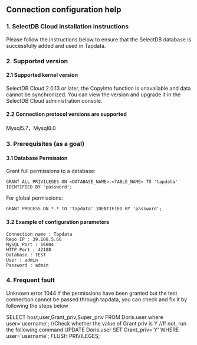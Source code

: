 ## **Connection configuration help**

### **1. SelectDB Cloud installation instructions**

Please follow the instructions below to ensure that the SelectDB database is successfully added and used in Tapdata.

### **2. Supported version**

#### **2.1 Supported kernel version**

SelectDB Cloud 2.0.13 or later, the CopyInto function is unavailable and data cannot be synchronized. You can view the
version and upgrade it in the SelectDB Cloud administration console.

#### **2.2 Connection protocol versions are supported**

Mysql5.7，Mysql8.0

### **3. Prerequisites (as a goal)**

#### **3.1 Database Permission**

Grant full permissions to a database:

```
GRANT ALL PRIVILEGES ON <DATABASE_NAME>.<TABLE_NAME> TO 'tapdata' IDENTIFIED BY 'password';
```

For global permissions:

```
GRANT PROCESS ON *.* TO 'tapdata' IDENTIFIED BY 'password';
```

#### **3.2 Example of configuration parameters**

```
Connection name : Tapdata
Repo IP : 39.108.5.66
MySQL Port : 16604
HTTP Port : 42188
Database : TEST
User : admin
Password : admin
```

### **4. Frequent fault**

Unknown error 1044 If the permissions have been granted but the test connection cannot be passed through tapdata, you
can check and fix it by following the steps below

SELECT host,user,Grant_priv,Super_priv FROM Doris.user where user='username';
//Check whether the value of Grant priv is Y
//If not, run the following command
UPDATE Doris.user SET Grant_priv='Y' WHERE user='username';
FLUSH PRIVILEGES;
```
